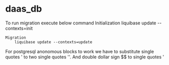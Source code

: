# daas_db

To run migration execute below command
    Initialization
        liquibase update --contexts=init

    Migration
        liquibase update --contexts=update

For postgresql anonomous blocks to work we have to substitute single quotes ' to two single quotes ''.
And double dollar sign $$ to single quotes '

